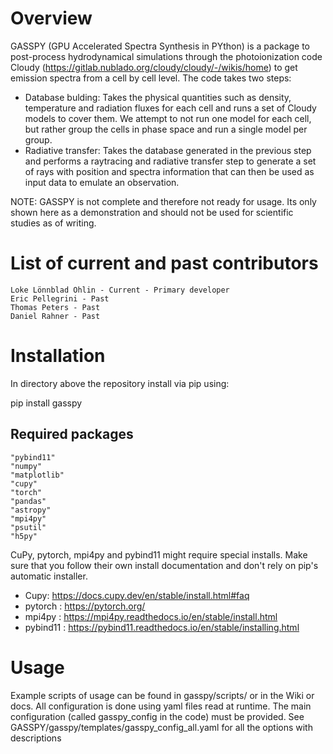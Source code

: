 # Overview
GASSPY (GPU Accelerated Spectra Synthesis in PYthon) is a package to post-process hydrodynamical simulations through the photoionization code Cloudy (https://gitlab.nublado.org/cloudy/cloudy/-/wikis/home) to get emission spectra from a cell by cell level. The code takes two steps:
- Database bulding: Takes the physical quantities such as density, temperature and radiation fluxes for each cell and runs a set of Cloudy models to cover them. We attempt to not run one model for each cell, but rather group the cells in phase space and run a single model per group. 
- Radiative transfer: Takes the database generated in the previous step and performs a raytracing and radiative transfer step to generate a set of rays with position and spectra information that can then be used as input data to emulate an observation.

NOTE: GASSPY is not complete and therefore not ready for usage. Its only shown here as a demonstration and should not be used for scientific studies as of writing.



# List of current and past contributors
    Loke Lönnblad Ohlin - Current - Primary developer
    Eric Pellegrini - Past 
    Thomas Peters - Past
    Daniel Rahner - Past

# Installation 
In directory above the repository install via pip using:

pip install gasspy
## Required packages
    "pybind11"
    "numpy"
    "matplotlib"
    "cupy"
    "torch"
    "pandas"
    "astropy"
    "mpi4py"
    "psutil"
    "h5py"

CuPy, pytorch, mpi4py and pybind11 might require special installs. Make sure that you follow their
own install documentation and don't rely on pip's automatic installer.

- Cupy: https://docs.cupy.dev/en/stable/install.html#faq
- pytorch : https://pytorch.org/
- mpi4py : https://mpi4py.readthedocs.io/en/stable/install.html
- pybind11 : https://pybind11.readthedocs.io/en/stable/installing.html


# Usage 
Example scripts of usage can be found in gasspy/scripts/ or in the Wiki or docs. All configuration is done using yaml files read at runtime. The main configuration (called gasspy_config in the code) must be provided. See GASSPY/gasspy/templates/gasspy_config_all.yaml for all the options with descriptions  
